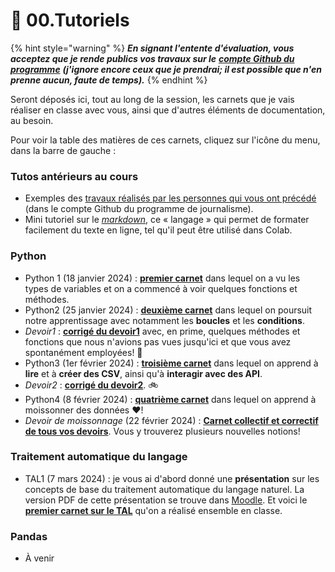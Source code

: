 # 🚸 00.Tutoriels

{% hint style="warning" %}
_**En signant l'entente d'évaluation, vous acceptez que je rende publics vos travaux sur le**_ [_**compte Github du programme**_](https://github.com/Journalisme-UQAM) _**(j'ignore encore ceux que je prendrai; il est possible que n'en prenne aucun, faute de temps).**_
{% endhint %}

Seront déposés ici, tout au long de la session, les carnets que je vais réaliser en classe avec vous, ainsi que d'autres éléments de documentation, au besoin.

Pour voir la table des matières de ces carnets, cliquez sur l'icône du menu, dans la barre de gauche :

### Tutos antérieurs au cours

* Exemples des [travaux réalisés par les personnes qui vous ont précédé](https://github.com/Journalisme-UQAM/) (dans le compte Github du programme de journalisme).
* Mini tutoriel sur le [_markdown_](https://colab.research.google.com/drive/1nQf6fBVpfhkJxOMGJw\_9G1lwwZBxdczU?usp=sharing), ce « langage » qui permet de formater facilement du texte en ligne, tel qu'il peut être utilisé dans Colab.

### Python

* Python 1 (18 janvier 2024) : [**premier carnet**](https://colab.research.google.com/drive/1IbuHbgqW60NnHWWyWJ3zhGfPZdT6XQbd?usp=sharing) dans lequel on a vu les types de variables et on a commencé à voir quelques fonctions et méthodes.
* Python2 (25 janvier 2024) : [**deuxième carnet**](https://colab.research.google.com/drive/13pFebaatJdJL\_LLInxpsM9qbctzD0RTL?usp=sharing) dans lequel on poursuit notre apprentissage avec notamment les **boucles** et les **conditions**.
* _Devoir1_ : [**corrigé du devoir1**](https://colab.research.google.com/drive/142O6fWEZceMRq5Iq4M9ozTD1l5\_-bhNj?usp=sharing) avec, en prime, quelques méthodes et fonctions que nous n'avions pas vues jusqu'ici et que vous avez spontanément employées! 🥳
* Python3 (1er février 2024) : [**troisième carnet**](https://colab.research.google.com/drive/1VRknk59Xsdb4Zde7PxOgasHx0PHw4lqe?usp=sharing) dans lequel on apprend à **lire** et à **créer des CSV**, ainsi qu'à **interagir avec des API**.
* _Devoir2_ : [**corrigé du devoir2**](https://colab.research.google.com/drive/13B54TZfaTk0KKLM42VS9wS-wKLXmAk9w?usp=sharing). 🚲
* Python4 (8 février 2024) : [**quatrième carnet**](https://colab.research.google.com/drive/1PQXUkNH9UWbWp91sALKvEu1suLMueiHH?usp=sharing) dans lequel on apprend à moissonner des données ❤️!
* _Devoir de moissonnage_ (22 février 2024) : [**Carnet collectif et correctif de tous vos devoirs**](https://colab.research.google.com/drive/1ZNlfsIIcqh5rsm-SUGJ0I0ymKFVd6J1R?usp=sharing). Vous y trouverez plusieurs nouvelles notions!

### Traitement automatique du langage

* TAL1 (7 mars 2024) : je vous ai d'abord donné une **présentation** sur les concepts de base du traitement automatique du langage naturel. La version PDF de cette présentation se trouve dans [Moodle](https://moodle.uqam.ca/). Et voici le [**premier carnet sur le TAL**](https://colab.research.google.com/drive/1Lc2cOJe5RNoCXy5qUG4JWSmoNF7hfJna?usp=sharing) qu'on a réalisé ensemble en classe.

### Pandas

* À venir
